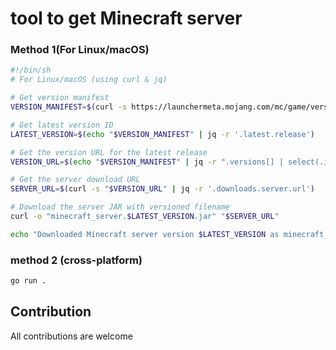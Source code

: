 # tool to get Minecraft server

### Method 1(For Linux/macOS)

```sh
#!/bin/sh
# For Linux/macOS (using curl & jq)

# Get version manifest
VERSION_MANIFEST=$(curl -s https://launchermeta.mojang.com/mc/game/version_manifest.json)

# Get latest version ID
LATEST_VERSION=$(echo "$VERSION_MANIFEST" | jq -r '.latest.release')

# Get the version URL for the latest release
VERSION_URL=$(echo "$VERSION_MANIFEST" | jq -r ".versions[] | select(.id == \"$LATEST_VERSION\") | .url")

# Get the server download URL
SERVER_URL=$(curl -s "$VERSION_URL" | jq -r '.downloads.server.url')

# Download the server JAR with versioned filename
curl -o "minecraft_server.$LATEST_VERSION.jar" "$SERVER_URL"

echo "Downloaded Minecraft server version $LATEST_VERSION as minecraft_server.$LATEST_VERSION.jar"
```

### method 2 (cross-platform)

```sh
go run .
```

## Contribution

All contributions are welcome

